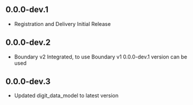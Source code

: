 ## 0.0.0-dev.1
* Registration and Delivery Initial Release

## 0.0.0-dev.2
* Boundary v2 Integrated, to use Boundary v1  0.0.0-dev.1 version can be used

## 0.0.0-dev.3
* Updated digit_data_model to latest version
